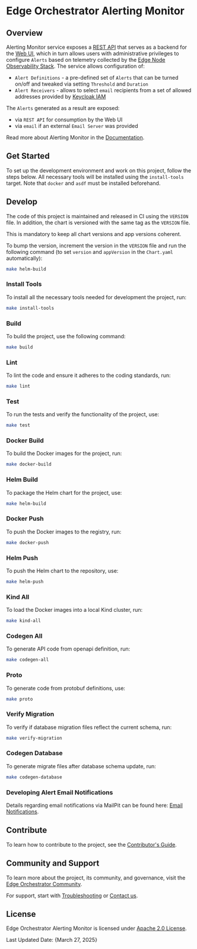<!--
SPDX-FileCopyrightText: (C) 2025 Intel Corporation
SPDX-License-Identifier: Apache-2.0
-->

# Edge Orchestrator Alerting Monitor

[Web UI]: https://github.com/open-edge-platform/orch-ui
[Edge Node Observability Stack]: https://github.com/open-edge-platform/o11y-charts/tree/main/charts/edgenode-observability
[Keycloak IAM]: https://github.com/open-edge-platform/edge-manageability-framework/blob/main/argocd/applications/templates/platform-keycloak.yaml

[Documentation]: https://github.com/open-edge-platform/orch-docs
[Edge Orchestrator Community]: https://github.com/open-edge-platform
[Troubleshooting]: https://github.com/open-edge-platform/orch-docs
[Contact us]: https://github.com/open-edge-platform

[Apache 2.0 License]: LICENSES/Apache-2.0.txt
[Contributor's Guide]: https://docs.openedgeplatform.intel.com/edge-manage-docs/main/developer_guide/contributor_guide/index.html

[Email Notifications]: https://github.com/open-edge-platform/orch-docs/blob/main/docs/developer_guide/observability/tutorials/development/email-notifications.rst

## Overview

Alerting Monitor service exposes a [REST API](api/v1/openapi.yaml) that serves as a backend for the [Web UI], which in turn allows users with administrative privileges to configure `Alerts` based on telemetry collected by the [Edge Node Observability Stack]. The service allows configuration of:

- `Alert Definitions` - a pre-defined set of `Alerts` that can be turned on/off and tweaked via setting `Threshold` and `Duration`
- `Alert Receivers` - allows to select `email` recipients from a set of allowed addresses provided by [Keycloak IAM]

The `Alerts` generated as a result are exposed:

- via `REST API` for consumption by the Web UI
- via `email` if an external `Email Server` was provided

Read more about Alerting Monitor in the [Documentation].

## Get Started

To set up the development environment and work on this project, follow the steps below.
All necessary tools will be installed using the `install-tools` target.
Note that `docker` and `asdf` must be installed beforehand.

## Develop

The code of this project is maintained and released in CI using the `VERSION` file.
In addition, the chart is versioned with the same tag as the `VERSION` file.

This is mandatory to keep all chart versions and app versions coherent.

To bump the version, increment the version in the `VERSION` file and run the following command
(to set `version` and `appVersion` in the `Chart.yaml` automatically):

```sh
make helm-build
```

### Install Tools

To install all the necessary tools needed for development the project, run:

```sh
make install-tools
```

### Build

To build the project, use the following command:

```sh
make build
```

### Lint

To lint the code and ensure it adheres to the coding standards, run:

```sh
make lint
```

### Test

To run the tests and verify the functionality of the project, use:

```sh
make test
```

### Docker Build

To build the Docker images for the project, run:

```sh
make docker-build
```

### Helm Build

To package the Helm chart for the project, use:

```sh
make helm-build
```

### Docker Push

To push the Docker images to the registry, run:

```sh
make docker-push
```

### Helm Push

To push the Helm chart to the repository, use:

```sh
make helm-push
```

### Kind All

To load the Docker images into a local Kind cluster, run:

```sh
make kind-all
```

### Codegen All

To generate API code from openapi definition, run:

```sh
make codegen-all
```

### Proto

To generate code from protobuf definitions, use:

```sh
make proto
```

### Verify Migration

To verify if database migration files reflect the current schema, run:

```sh
make verify-migration
```

### Codegen Database

To generate migrate files after database schema update, run:

```sh
make codegen-database
```

### Developing Alert Email Notifications

Details regarding email notifications via MailPit can be found here: [Email Notifications].

## Contribute

To learn how to contribute to the project, see the [Contributor's Guide].

## Community and Support

To learn more about the project, its community, and governance, visit the [Edge Orchestrator Community].

For support, start with [Troubleshooting] or [Contact us].

## License

Edge Orchestrator Alerting Monitor is licensed under [Apache 2.0 License].

Last Updated Date: {March 27, 2025}

